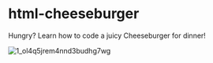 # html-cheeseburger
Hungry? Learn how to code a juicy Cheeseburger for dinner!

![1_ol4q5jrem4nnd3budhg7wg](https://user-images.githubusercontent.com/34608922/44445706-15995e80-a5b0-11e8-97c8-6cc209d56d51.png)

